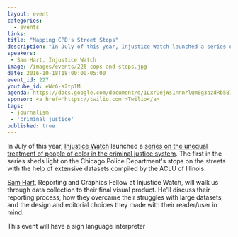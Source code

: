 ```yaml
---
layout: event
categories: 
  - events
links:
title: "Mapping CPD's Street Stops"
description: "In July of this year, Injustice Watch launched a series on the unequal treatment of people of color in the criminal justice system. The first in the series sheds light on the Chicago Police Department’s stops on the streets with the help of extensive datasets compiled by the ACLU of Illinois. Sam Hart, Reporting and Graphics Fellow at Injustice Watch, will walk us through data collection to their final visual product."
speakers:
 - Sam Hart, Injustice Watch
image: /images/events/226-cops-and-stops.jpg
date: 2016-10-18T18:00:00-05:00
event_id: 227
youtube_id: eWr6-a2tp1M
agenda: https://docs.google.com/document/d/1LxrDejWs1nnnrlQm6g3azdRb5B7r9P0FD-mpZ_iEtYg/edit#
sponsor: <a href='https://twilio.com'>Twilio</a>
tags: 
 - journalism
 - 'criminal justice'
published: true
---
```


In July of this year, [Injustice Watch](http://www.injusticewatch.org/) launched a [series on the unequal treatment of people of color in the criminal justice system](http://injusticewatch.org/interactives/cops-and-stops/). The first in the series sheds light on the Chicago Police Department's stops on the streets with the help of extensive datasets compiled by the ACLU of Illinois. 

[Sam Hart](https://www.linkedin.com/in/sam-hart-ab065376), Reporting and Graphics Fellow at Injustice Watch, will walk us through data collection to their final visual product. He'll discuss their reporting process, how they overcame their struggles with large datasets, and the design and editorial choices they made with their reader/user in mind.

<i class='fa fa-american-sign-language-interpreting '></i> This event will have a sign language interpreter